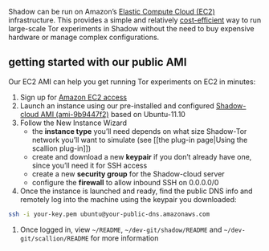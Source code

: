Shadow can be run on Amazon’s [Elastic Compute Cloud (EC2)](http://aws.amazon.com/ec2/) infrastructure. This provides a simple and relatively [cost-efficient](http://aws.amazon.com/ec2/#pricing) way to run large-scale Tor experiments in Shadow without the need to buy expensive hardware or manage complex configurations. 

## getting started with our public AMI

Our EC2 AMI can help you get running Tor experiments on EC2 in minutes:

1. Sign up for [Amazon EC2 access](https://aws-portal.amazon.com/gp/aws/developer/registration)
1. Launch an instance using our pre-installed and configured [Shadow-cloud AMI (ami-9b9447f2)](https://console.aws.amazon.com/ec2/home?region=us-east-1#launchAmi=ami-9b9447f2) based on Ubuntu-11.10
1. Follow the New Instance Wizard
   + the **instance type** you’ll need depends on what size Shadow-Tor network you’ll want to simulate (see [[the plug-in page|Using the scallion plug-in]])
   + create and download a new **keypair** if you don’t already have one, since you’ll need it for SSH access
   + create a new **security group** for the Shadow-cloud server
   + configure the **firewall** to allow inbound SSH on 0.0.0.0/0
1. Once the instance is launched and ready, find the public DNS info and remotely log into the machine using the keypair you downloaded:
```bash
ssh -i your-key.pem ubuntu@your-public-dns.amazonaws.com
```
1. Once logged in, view `~/README`, `~/dev-git/shadow/README` and `~/dev-git/scallion/README` for more information
